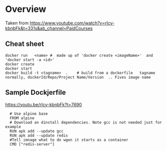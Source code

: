 # Overview
Taken from https://www.youtube.com/watch?v=rIcy-kbnbFk&t=331s&ab_channel=PaidCourses



## Cheat sheet

```
docker run   <name> #  made up of 'docker create <imageName>'  and 'docker start -a <id>' 
docker create
docker start
docker build -t <tagname>  .    # build from a dockerfile   tagname normally, dockerId/Repo/Project Name/Version  .. Fives image name
```
  
  
## Sample Dockjerfile
https://youtu.be/rIcy-kbnbFk?t=7690
```
  # Use alpine base
  FROM alpine
  # Download an dinstall dependencies. Note gcc is not needed just for example
  RUN apk add --update gcc
  RUN apk add --update redis
  #Tell imnage what to do wgen it starts as a container
  CMD ["redis-server"]
```
